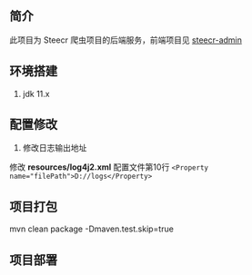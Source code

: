 ## 简介
此项目为 Steecr 爬虫项目的后端服务，前端项目见 [steecr-admin](https://github.com/dreamHorizonTK/steecr-admin)

## 环境搭建
1. jdk 11.x

## 配置修改
1. 修改日志输出地址

修改 **resources/log4j2.xml** 配置文件第10行 ```<Property name="filePath">D://logs</Property>```

## 项目打包
mvn clean package -Dmaven.test.skip=true

## 项目部署
